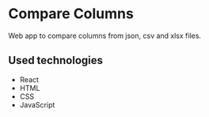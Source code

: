 # Compare Columns

Web app to compare columns from json, csv and xlsx files. 

## Used technologies

- React
- HTML
- CSS
- JavaScript
